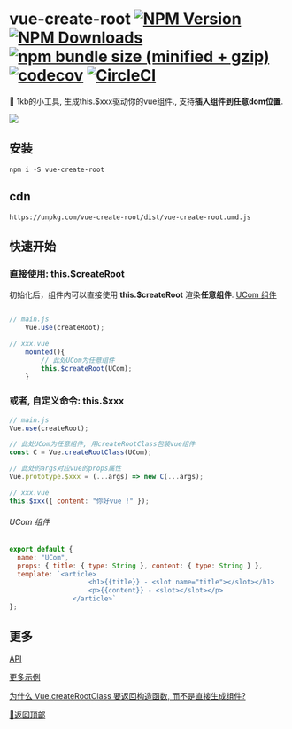 # vue-create-root [![NPM Version][npm-image]][npm-url] [![NPM Downloads][downloads-image]][downloads-url] [![npm bundle size (minified + gzip)][size-image]][size-url] [![codecov](https://codecov.io/gh/any86/vue-create-root/branch/develop/graph/badge.svg)](https://codecov.io/gh/any86/vue-create-root) [![CircleCI](https://circleci.com/gh/any86/vue-create-root.svg?style=svg)](https://circleci.com/gh/any86/vue-create-root)

[size-image]: https://img.shields.io/bundlephobia/minzip/vue-create-root.svg
[size-url]: https://bundlephobia.com/result?p=vue-create-root
[npm-image]: https://img.shields.io/npm/v/vue-create-root.svg
[npm-url]: https://npmjs.org/package/vue-create-root
[downloads-image]: https://badgen.net/npm/dt/vue-create-root
[downloads-url]: https://npmjs.org/package/vue-create-root

:lollipop: 1kb的小工具, 生成this.$xxx驱动你的vue组件., 支持**插入组件到任意dom位置**.

![](https://user-images.githubusercontent.com/8264787/63213406-99901300-c13e-11e9-94e6-839b4125e881.png)



## 安装

```shell
npm i -S vue-create-root
```

## cdn

```
https://unpkg.com/vue-create-root/dist/vue-create-root.umd.js
```

## 快速开始

### 直接使用: this.\$createRoot

初始化后，组件内可以直接使用 **this.\$createRoot** 渲染**任意组件**. [UCom 组件](#ucom-组件)

```javascript

// main.js
    Vue.use(createRoot);

// xxx.vue
    mounted(){
        // 此处UCom为任意组件
        this.$createRoot(UCom);
    }
```

### 或者, 自定义命令: this.\$xxx

```javascript
// main.js
Vue.use(createRoot);

// 此处UCom为任意组件, 用createRootClass包装vue组件
const C = Vue.createRootClass(UCom);

// 此处的args对应vue的props属性
Vue.prototype.$xxx = (...args) => new C(...args);

// xxx.vue
this.$xxx({ content: "你好vue !" });
```

###### UCom 组件

```javascript
export default {
  name: "UCom",
  props: { title: { type: String }, content: { type: String } },
  template: `<article>
                    <h1>{{title}} - <slot name="title"></slot></h1>
                    <p>{{content}} - <slot></slot></p>
                </article>`
};
```

## 更多

[API](docs/API.md)

[更多示例](docs/example.md)

[为什么 Vue.createRootClass 要返回构造函数, 而不是直接生成组件?](docs/why.md)

[:rocket:返回顶部](#vue-create-root-----)
